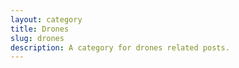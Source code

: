 ```yaml
---
layout: category
title: Drones
slug: drones
description: A category for drones related posts.
---
```

